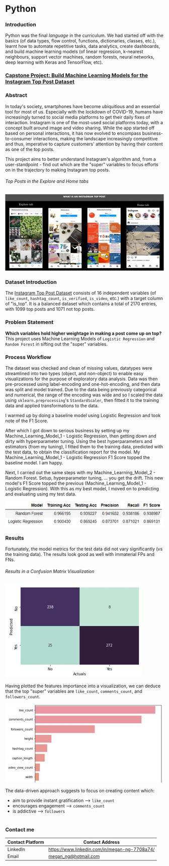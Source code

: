 # Python

### Introduction
Python was the final *language* in the curriculum. We had started off with the basics (of data types, flow control, functions, dictionaries, classes, etc.), learnt how to automate repetitive tasks, data analytics, create dashboards, and build machine learning models (of linear regression, k-nearest neighbours, support vector machines, random forests, neural networks, deep learning with Keras and TensorFlow, etc).

### [Capstone Project: Build Machine Learning Models for the Instagram Top Post Dataset](https://github.com/TheWorldAtMyFingerTips/My_Projects/blob/main/python/Instagram%20Top%20Post.ipynb)

### Abstract
In today's society, smartphones have become ubiquitious and an essential tool for most of us. Especially with the lockdown of COVID-19, humans have increasingly turned to social media platforms to get their daily fixes of interaction. Instagram is one of the most-used social platforms today, with a concept built around image and video sharing. While the app started off based on personal interactions, it has now evolved to encompass business-to-consumer interactions, making the landscape increasingly competitive and thus, imperative to capture customers' attention by having their content as one of the top posts.

This project aims to better understand Instagram's algorithm and, from a user-standpoint - find out which are the "super" variables to focus efforts on in the trajectory to making Instagram top posts.

###### Top Posts in the Explore and Home tabs
![What is an Instagram Top Post](https://github.com/TheWorldAtMyFingerTips/My_Projects/blob/main/python/images/What%20is%20an%20Insta%20Top%20Post.png)


### Dataset Introduction
The [Instagram Top Post Dataset](https://www.kaggle.com/rezaunderfit/instagram-top-post) consists of 16 independent variables (of `like_count`, `hashtag_count`, `is_verified`, `is_video`, etc.) with a target column of "is_top". It is a balanced dataset which contains a total of 2170 entries, with 1099 top posts and 1071 not top posts.

### Problem Statement
**Which variables hold higher weightage in making a post come up on top?** This project uses Machine Learning Models of `Logistic Regression` and `Random Forest` in sifting out the "super" variables.

### Process Workflow
The dataset was checked and clean of missing values, datatypes were streamlined into two types (object, and non-object) to enable easy visualizations for the purpose of exploratory data analysis. Data was then pre-processed using label-encoding and one-hot-encoding, and then data was split and model trained. Due to the data being previously categorical and numerical, the range of the encoding was wide and so I scaled the data using `sklearn.preprocessing`'s `StandardScaler`, then fitted it to the training data and applied transformations to the data.

I warmed up by doing a baseline model using Logistic Regression and took note of the F1 Score.

After which I got down to serious business by setting up my Machine_Learning_Model_1 - Logistic Regression, then getting down and dirty with hyperparameter tuning. Using the best hyperparameters and estimators (from my tuning), I fitted them to the training data, predicted with the test data, to obtain the classification report for the model. My Machine_Learning_Model_1 - Logistic Regression F1 Score topped the baseline model. I am happy.

Next, I carried out the same steps with my Machine_Learning_Model_2 - Random Forest. Setup, hyperparameter tuning, ... you get the drift. This new model's F1 Score topped the previous (Machine_Learning_Model_1 - Logistic Regression). With this as my best model, I moved on to predicting and evaluating using my test data.

![ML model comparison](https://github.com/TheWorldAtMyFingerTips/My_Projects/blob/main/python/images/ML%20Models%20Comparison.JPG)

### Results
Fortunately, the model metrics for the test data did not vary significantly (vs the training data). The results look good as well with immaterial FPs and FNs.

###### Results in a Confusion Matrix Visualization
![confusion matrix](https://github.com/TheWorldAtMyFingerTips/My_Projects/blob/main/python/images/Confusion%20Matrix.JPG)

Having plotted the features importance into a visualization, we can deduce that the top "super" variables are `like_count`, `comments_count`, and `followers_count`.

![features importance](https://github.com/TheWorldAtMyFingerTips/My_Projects/blob/main/python/images/Features%20Importance.JPG)

The data-driven approach suggests to focus on creating content which:
* aim to provide instant gratification --> `like_count`
* encourages engagement --> `comments_count`
* is addictive --> `followers`</br></br>


### Contact me
Contact Platform | Contact Address
---------------- | ------------------
LinkedIn | https://www.linkedin.com/in/megan-ng-7708a74/
Email | megan_ng@hotmail.com
